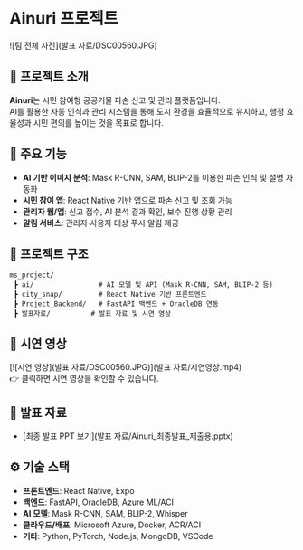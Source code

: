 # Ainuri 프로젝트

![팀 전체 사진](발표 자료/DSC00560.JPG)

## 📌 프로젝트 소개
**Ainuri**는 시민 참여형 공공기물 파손 신고 및 관리 플랫폼입니다.  
AI를 활용한 자동 인식과 관리 시스템을 통해 도시 환경을 효율적으로 유지하고, 행정 효율성과 시민 편의를 높이는 것을 목표로 합니다.  

## 🚀 주요 기능
- **AI 기반 이미지 분석**: Mask R-CNN, SAM, BLIP-2를 이용한 파손 인식 및 설명 자동화  
- **시민 참여 앱**: React Native 기반 앱으로 파손 신고 및 조회 가능  
- **관리자 웹/앱**: 신고 접수, AI 분석 결과 확인, 보수 진행 상황 관리  
- **알림 서비스**: 관리자·사용자 대상 푸시 알림 제공  

## 📂 프로젝트 구조
```
ms_project/
 ┣ ai/                # AI 모델 및 API (Mask R-CNN, SAM, BLIP-2 등)
 ┣ city_snap/         # React Native 기반 프론트엔드
 ┣ Project_Backend/   # FastAPI 백엔드 + OracleDB 연동
 ┣ 발표자료/          # 발표 자료 및 시연 영상
```

## 🎥 시연 영상
[![시연 영상](발표 자료/DSC00560.JPG)](발표 자료/시연영상.mp4)  
👉 클릭하면 시연 영상을 확인할 수 있습니다.

## 📑 발표 자료
- [최종 발표 PPT 보기](발표 자료/Ainuri_최종발표_제출용.pptx)

## ⚙️ 기술 스택
- **프론트엔드**: React Native, Expo  
- **백엔드**: FastAPI, OracleDB, Azure ML/ACI  
- **AI 모델**: Mask R-CNN, SAM, BLIP-2, Whisper  
- **클라우드/배포**: Microsoft Azure, Docker, ACR/ACI  
- **기타**: Python, PyTorch, Node.js, MongoDB, VSCode  
